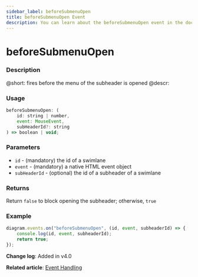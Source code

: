 ```yaml
---
sidebar_label: beforeSubmenuOpen
title: beforeSubmenuOpen Event
description: You can learn about the beforeSubmenuOpen event in the documentation of the DHTMLX JavaScript Diagram library. Browse developer guides and API reference, try out code examples and live demos, and download a free 30-day evaluation version of DHTMLX Diagram.
---
```


# beforeSubmenuOpen

### Description

@short: fires before the menu of the subheader is opened
@descr:

### Usage

~~~js
beforeSubmenuOpen: (
    id: string | number, 
    event: MouseEvent, 
    subHeaderId?: string
) => boolean | void;
~~~

### Parameters

- `id` - (mandatory) the id of a swimlane
- `event` - (mandatory) a native HTML event object
- `subHeaderId` - (optional) the id of a subheader of a swimlane

### Returns

Return `false` to block opening the subheader; otherwise, `true`

### Example

~~~js
diagram.events.on("beforeSubmenuOpen", (id, event, subheaderId) => {
    console.log(id, event, subheaderId);
    return true;
});
~~~

**Change log**: Added in v4.0

**Related article**: [Event Handling](../../../guides/event_handling/)